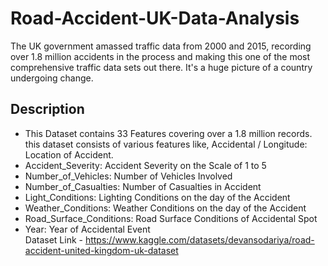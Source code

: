 # Road-Accident-UK-Data-Analysis
The UK government amassed traffic data from 2000 and 2015, recording over 1.8 million accidents in the process and making this one of the most comprehensive traffic data sets out there. It's a huge picture of a country undergoing change.

## Description
* This Dataset contains 33 Features covering over a 1.8 million records. this dataset consists of various features like, Accidental / Longitude: Location of Accident.
* Accident_Severity: Accident Severity on the Scale of 1 to 5
* Number_of_Vehicles: Number of Vehicles Involved
* Number_of_Casualties: Number of Casualties in Accident
* Light_Conditions: Lighting Conditions on the day of the Accident
* Weather_Conditions: Weather Conditions on the day of the Accident
* Road_Surface_Conditions: Road Surface Conditions of Accidental Spot
* Year: Year of Accidental Event  
Dataset Link - https://www.kaggle.com/datasets/devansodariya/road-accident-united-kingdom-uk-dataset
